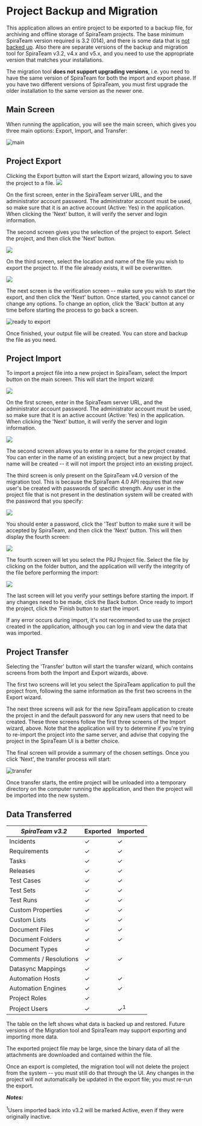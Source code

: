 #  Project Backup and Migration

This application allows an entire project to be exported to a backup
file, for archiving and offline storage of SpiraTeam projects. The base
minimum SpiraTeam version required is 3.2 (014), and there is some data
that is [not backed up](#data-transferred). Also there are
separate versions of the backup and migration tool for SpiraTeam v3.2,
v4.x and v5.x, and you need to use the appropriate version that matches
your installations.

The migration tool **does not support upgrading versions**, i.e. you
need to have the same version of SpiraTeam for both the import and
export phase. If you have two different versions of SpiraTeam, you must
first upgrade the older installation to the same version as the newer
one.

## Main Screen

When running the application, you will see the main screen, which gives
you three main options: Export, Import, and Transfer:

![main](img/Project_Backup_and_Migration_53.png)




## Project Export

Clicking the Export button will start the Export wizard, allowing you to
save the project to a file.
![](img/Project_Backup_and_Migration_54.png)




On the first screen, enter in the SpiraTeam server URL, and the
administrator account password. The administrator account must be used,
so make sure that it is an active account (Active: Yes) in the
application. When clicking the 'Next' button, it will verify the server
and login information.

The second screen gives you the selection of the project to export.
Select the project, and then click the 'Next' button.

![](img/Project_Backup_and_Migration_55.png)




On the third screen, select the location and name of the file you wish
to export the project to. If the file already exists, it will be
overwritten.

![](img/Project_Backup_and_Migration_56.png)




The next screen is the verification screen -- make sure you wish to
start the export, and then click the 'Next' button. Once started, you
cannot cancel or change any options. To change an option, click the
'Back' button at any time before starting the process to go back a
screen.

![ready to export](img/Project_Backup_and_Migration_57.png)




Once finished, your output file will be created. You can store and
backup the file as you need.

## Project Import

To import a project file into a new project in SpiraTeam, select the
Import button on the main screen. This will start the Import wizard:

![](img/Project_Backup_and_Migration_58.png)




On the first screen, enter in the SpiraTeam server URL, and the
administrator account password. The administrator account must be used,
so make sure that it is an active account (Active: Yes) in the
application. When clicking the 'Next' button, it will verify the server
and login information.

![](img/Project_Backup_and_Migration_59.png)




The second screen allows you to enter in a name for the project created.
You can enter in the name of an existing project, but a new project by
that name will be created -- it will not import the project into an
existing project.

The third screen is only present on the SpiraTeam v4.0 version of the
migration tool. This is because the SpiraTeam 4.0 API requires that new
user's be created with passwords of specific strength. Any user in the
project file that is not present in the destination system will be
created with the password that you specify:

![](img/Project_Backup_and_Migration_60.png)




You should enter a password, click the 'Test' button to make sure it
will be accepted by SpiraTeam, and then click the 'Next' button. This
will then display the fourth screen:

![](img/Project_Backup_and_Migration_61.png)




The fourth screen will let you select the PRJ Project file. Select the
file by clicking on the folder button, and the application will verify
the integrity of the file before performing the import:

![](img/Project_Backup_and_Migration_62.png)




The last screen will let you verify your settings before starting the
import. If any changes need to be made, click the Back button. Once
ready to import the project, click the 'Finish button to start the
import.

If any error occurs during import, it's not recommended to use the
project created in the application, although you can log in and view the
data that was imported.

## Project Transfer

Selecting the 'Transfer' button will start the transfer wizard, which
contains screens from both the Import and Export wizards, above.

The first two screens will let you select the SpiraTeam application to
pull the project from, following the same information as the first two
screens in the Export wizard.

The next three screens will ask for the new SpiraTeam application to
create the project in and the default password for any new users that
need to be created. These three screens follow the first three screens
of the Import wizard, above. Note that the application will try to
determine if you're trying to re-import the project into the same
server, and advise that copying the project in the SpiraTeam UI is a
better choice.

The final screen will provide a summary of the chosen settings. Once you
click 'Next', the transfer process will start:

![transfer](img/Project_Backup_and_Migration_63.png)




Once transfer starts, the entire project will be unloaded into a
temporary directory on the computer running the application, and then
the project will be imported into the new system.

## Data Transferred

                 
| ***SpiraTeam v3.2***     |  **Exported**     |      **Imported** |
| ----------               | ----------        | ------------ |
| Incidents                | ✓                 |            ✓ |
| Requirements             | ✓                 |            ✓ |
| Tasks                    | ✓                 |            ✓ |
| Releases                 | ✓                 |            ✓ |
| Test Cases               | ✓                 |            ✓ |
| Test Sets                | ✓                 |            ✓ |
| Test Runs                | ✓                 |            ✓ |
| Custom Properties        | ✓                 |            ✓ |
| Custom Lists             | ✓                 |            ✓ |
| Document Files           | ✓                 |            ✓ |
| Document Folders         | ✓                 |            ✓ |
| Document Types           | ✓                 |            
| Comments / Resolutions   | ✓                 |            ✓ |
| Datasync Mappings        | ✓                 |            
| Automation Hosts         | ✓                 |            ✓ |
| Automation Engines       | ✓                 |            ✓ |
| Project Roles            | ✓                 |            
| Project Users            | ✓                 |            ✓<sup>1</sup> |

The table on the left shows what data is backed up and restored. Future
versions of the Migration tool and SpiraTeam may support exporting and
importing more data.

The exported project file may be large, since the binary data of all the
attachments are downloaded and contained within the file.

Once an export is completed, the migration tool will not delete the
project from the system -- you must still do that through the UI. Any
changes in the project will not automatically be updated in the export
file; you must re-run the export.

***Notes:***

<sup>1</sup>Users imported back into v3.2 will be marked Active, even if they
were originally inactive.


